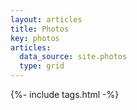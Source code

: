 ```yaml
---
layout: articles
title: Photos
key: photos
articles:
  data_source: site.photos
  type: grid
---
```


{%- include tags.html -%}
<div class="article__content" markdown="1">